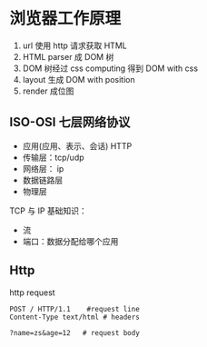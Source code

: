 # 浏览器工作原理


1. url 使用 http 请求获取 HTML
2. HTML parser 成 DOM 树
3. DOM 树经过 css computing 得到 DOM with css
4. layout 生成 DOM with position
5. render 成位图


## ISO-OSI 七层网络协议

- 应用(应用、表示、会话) HTTP
- 传输层：tcp/udp 
- 网络层： ip
- 数据链路层
- 物理层


TCP 与 IP 基础知识：
- 流
- 端口：数据分配给哪个应用

## Http

http request

```
POST / HTTP/1.1    #request line
Content-Type text/html # headers

?name=zs&age=12   # request body
```
